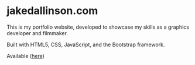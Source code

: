 # jakedallinson.com

This is my portfolio website, developed to showcase my skills as a graphics developer and filmmaker.

Built with HTML5, CSS, JavaScript, and the Bootstrap framework.

Available ([here](http://jakedallinson.com))
